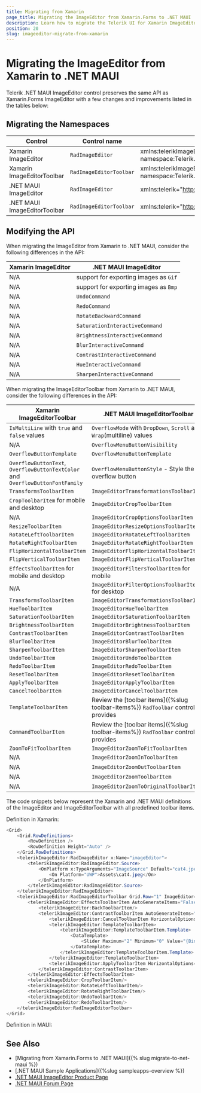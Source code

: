 ```yaml
---
title: Migrating from Xamarin
page_title: Migrating the ImageEditor from Xamarin.Forms to .NET MAUI
description: Learn how to migrate the Telerik UI for Xamarin ImageEditor to the Telerik UI for .NET MAUI framework by updating the namespaces and the incompatible NuGet packages.
position: 20
slug: imageeditor-migrate-from-xamarin
---
```


# Migrating the ImageEditor from Xamarin to .NET MAUI

Telerik .NET MAUI ImageEditor control preserves the same API as Xamarin.Forms ImageEditor with a few changes and improvements listed in the tables below:

## Migrating the Namespaces

| Control | Control name | XAML Namespcace | C# Namespace|
| --------------- | --------------- | --------------- | --------------- |
| Xamarin ImageEditor | `RadImageEditor` | xmlns:telerikImageEditor="clr-namespace:Telerik.XamarinForms.ImageEditor;assembly=Telerik.XamarinForms.ImageEditor" | using Telerik.XamarinForms.ImageEditor; |
| Xamarin ImageEditorToolbar | `RadImageEditorToolbar` | xmlns:telerikImageEditor="clr-namespace:Telerik.XamarinForms.ImageEditor;assembly=Telerik.XamarinForms.ImageEditor" | using Telerik.XamarinForms.ImageEditor; |
| .NET MAUI ImageEditor | `RadImageEditor` | xmlns:telerik="http://schemas.telerik.com/2022/xaml/maui" | using Telerik.Maui.Controls; |
| .NET MAUI ImageEditorToolbar | `RadImageEditorToolbar` | xmlns:telerik="http://schemas.telerik.com/2022/xaml/maui" | using Telerik.Maui.Controls; |


## Modifying the API

When migrating the ImageEditor from Xamarin to .NET MAUI, consider the following differences in the API:

| Xamarin ImageEditor | .NET MAUI ImageEditor |
| ------------- | --------------- |
| N/A | support for exporting images as `Gif` |
| N/A | support for exporting images as `Bmp` |
| N/A | `UndoCommand` |
| N/A | `RedoCommand` |
| N/A | `RotateBackwardCommand` |
| N/A | `SaturationInteractiveCommand` |
| N/A | `BrightnessInteractiveCommand` |
| N/A | `BlurInteractiveCommand` |
| N/A | `ContrastInteractiveCommand` |
| N/A | `HueInteractiveCommand` |
| N/A | `SharpenInteractiveCommand` |

When migrating the ImageEditorToolbar from Xamarin to .NET MAUI, consider the following differences in the API:

| Xamarin ImageEditorToolbar | .NET MAUI ImageEditorToolbar |
| ------------- | --------------- |
| `IsMultiLine` with `true` and `false` values | `OverflowMode` with `DropDown`, `Scroll` and `Wrap`(multiline) values  |
| N/A | `OverflowMenuButtonVisibility` |
| `OverflowButtonTemplate` | `OverflowMenuButtonTemplate` |
| `OverflowButtonText`, `OverflowButtonTextColor` and `OverflowButtonFontFamily` | `OverflowMenuButtonStyle` - Style the overflow button |
| `TransformsToolbarItem` | `ImageEditorTransformationsToolbarItem` |
| `CropToolbarItem` for mobile and desktop | `ImageEditorCropToolbarItem` |
| N/A | `ImageEditorCropOptionsToolbarItem` |
| `ResizeToolbarItem` | `ImageEditorResizeOptionsToolbarItem` |
| `RotateLeftToolbarItem` | `ImageEditorRotateLeftToolbarItem` |
| `RotateRightToolbarItem` | `ImageEditorRotateRightToolbarItem` |
| `FlipHorizontalToolbarItem` | `ImageEditorFlipHorizontalToolbarItem` |
| `FlipVerticalToolbarItem` | `ImageEditorFlipVerticalToolbarItem` |
| `EffectsToolbarItem` for mobile and desktop | `ImageEditorFiltersToolbarItem` for mobile |
| N/A | `ImageEditorFilterOptionsToolbarItem` for desktop |
| `TransformsToolbarItem` | `ImageEditorTransformationsToolbarItem` |
| `HueToolbarItem` | `ImageEditorHueToolbarItem` |
| `SaturationToolbarItem` | `ImageEditorSaturationToolbarItem` |
| `BrightnessToolbarItem` | `ImageEditorBrightnessToolbarItem` |
| `ContrastToolbarItem` | `ImageEditorContrastToolbarItem` |
| `BlurToolbarItem` | `ImageEditorBlurToolbarItem` |
| `SharpenToolbarItem` | `ImageEditorSharpenToolbarItem` |
| `UndoToolbarItem` | `ImageEditorUndoToolbarItem` |
| `RedoToolbarItem` | `ImageEditorRedoToolbarItem` |
| `ResetToolbarItem` | `ImageEditorResetToolbarItem` |
| `ApplyToolbarItem` | `ImageEditorApplyToolbarItem` |
| `CancelToolbarItem` | `ImageEditorCancelToolbarItem` |
| `TemplateToolbarItem` | Review the [toolbar items]({%slug toolbar-items%}) `RadToolbar` control provides |
| `CommandToolbarItem` | Review the [toolbar items]({%slug toolbar-items%}) `RadToolbar` control provides |
| `ZoomToFitToolbarItem` | `ImageEditorZoomToFitToolbarItem` |
| N/A | `ImageEditorZoomInToolbarItem` |
| N/A | `ImageEditorZoomOutToolbarItem` |
| N/A | `ImageEditorZoomToolbarItem` |
| N/A | `ImageEditorZoomToOriginalToolbarItem` |

The code snippets below represent the Xamarin and .NET MAUI definitions of the ImageEditor and ImageEditorToolbar with all predefined toolbar items.

Definition in Xamarin:

```C#
<Grid>
    <Grid.RowDefinitions>
        <RowDefinition />
        <RowDefinition Height="Auto" />
    </Grid.RowDefinitions>
    <telerikImageEditor:RadImageEditor x:Name="imageEditor">
        <telerikImageEditor:RadImageEditor.Source>
            <OnPlatform x:TypeArguments="ImageSource" Default="cat4.jpeg">
                <On Platform="UWP">Assets\cat4.jpeg</On>
            </OnPlatform>
        </telerikImageEditor:RadImageEditor.Source>
    </telerikImageEditor:RadImageEditor>
    <telerikImageEditor:RadImageEditorToolbar Grid.Row="1" ImageEditor="{x:Reference imageEditor}" AutoGenerateItems="False">
        <telerikImageEditor:EffectsToolbarItem AutoGenerateItems="False">
            <telerikImageEditor:BackToolbarItem/>
            <telerikImageEditor:ContrastToolbarItem AutoGenerateItems="False">
                <telerikImageEditor:CancelToolbarItem HorizontalOptions="Start" />
                <telerikImageEditor:TemplateToolbarItem>
                    <telerikImageEditor:TemplateToolbarItem.Template>
                        <DataTemplate>
                            <Slider Maximum="2" Minimum="0" Value="{Binding Value}" />
                        </DataTemplate>
                    </telerikImageEditor:TemplateToolbarItem.Template>
                </telerikImageEditor:TemplateToolbarItem>
                <telerikImageEditor:ApplyToolbarItem HorizontalOptions="End" />
            </telerikImageEditor:ContrastToolbarItem>
        </telerikImageEditor:EffectsToolbarItem>
        <telerikImageEditor:CropToolbarItem/>
        <telerikImageEditor:RotateLeftToolbarItem/>
        <telerikImageEditor:RotateRightToolbarItem/>
        <telerikImageEditor:UndoToolbarItem/>
        <telerikImageEditor:RedoToolbarItem/>
    </telerikImageEditor:RadImageEditorToolbar>
</Grid>
```

Definition in MAUI:

<snippet id='imageeditor-commands-xaml'/>


## See Also

- [Migrating from Xamarin.Forms to .NET MAUI]({% slug migrate-to-net-maui %})
- [.NET MAUI Sample Applications]({%slug sampleapps-overview %})
- [.NET MAUI ImageEditor Product Page](https://www.telerik.com/maui-ui/imageeditor)
- [.NET MAUI Forum Page](https://www.telerik.com/forums/maui?tagId=1853)
